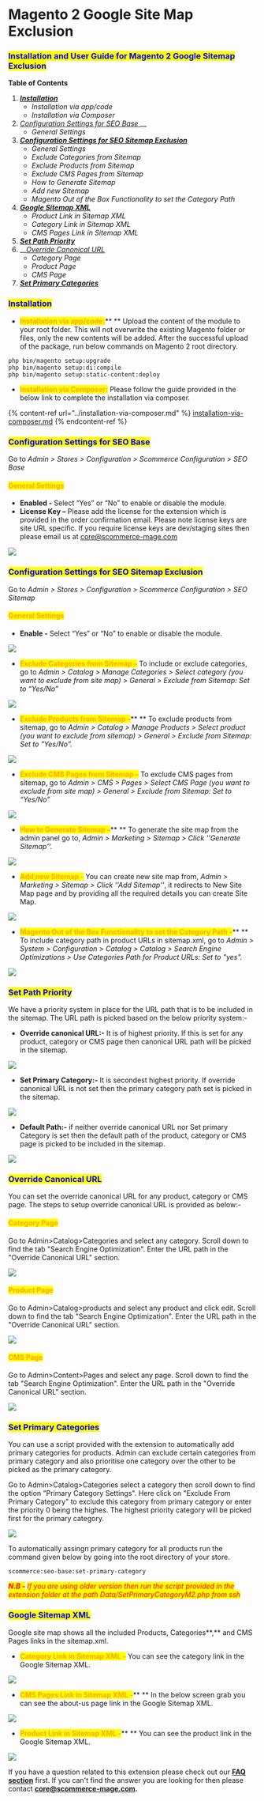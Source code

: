 # Magento 2 Google Site Map Exclusion

### <mark style="color:blue;">Installation and User Guide for Magento 2 Google Sitemap Exclusion</mark>&#x20;

**Table of Contents**

1. __[_Installation_ ](magento-2-google-site-map-exclusion.md#\_toc\_250004)__
   * _Installation via app/code_
   * _Installation via Composer_
2. [_Configuration Settings for SEO Base_ ](magento-2-google-site-map-exclusion.md#\_toc\_250003)__
   * _General Settings_&#x20;
3. __[_Configuration Settings for SEO Sitemap Exclusion_ ](magento-2-google-site-map-exclusion.md#\_toc\_250001)__
   * _General Settings_&#x20;
   * _Exclude Categories from Sitemap_&#x20;
   * _Exclude Products from Sitemap_&#x20;
   * _Exclude CMS Pages from Sitemap_&#x20;
   * _How to Generate Sitemap_&#x20;
   * _Add new Sitemap_&#x20;
   * _Magento Out of the Box Functionality to set the Category Path_&#x20;
4. __[_Google Sitemap XML_ ](magento-2-google-site-map-exclusion.md#google-sitemap-xml)__
   * _Product Link in Sitemap XML_&#x20;
   * _Category Link in Sitemap XML_&#x20;
   * _CMS Pages Link in Sitemap XML_&#x20;
5. __[_Set Path Priority_](magento-2-google-site-map-exclusion.md#set-path-priority)__
6. __[_Override Canonical URL_](magento-2-google-site-map-exclusion.md#override-canonical-url)
   * _Category Page_
   * _Product Page_
   * _CMS Page_
7. __[_Set Primary Categories_](magento-2-google-site-map-exclusion.md#set-primary-categories)__

### <mark style="color:blue;">Installation</mark> <a href="#_toc_250004" id="_toc_250004"></a>

* <mark style="color:orange;">**Installation via app/code:**</mark>** ** Upload the content of the module to your root folder. This will not overwrite the existing Magento folder or files, only the new contents will be added. After the successful upload of the package, run below commands on Magento 2 root directory.

```
php bin/magento setup:upgrade
php bin/magento setup:di:compile
php bin/magento setup:static-content:deploy
```

* <mark style="color:orange;">**Installation via Composer:**</mark> Please follow the guide provided in the below link to complete the installation via composer.

{% content-ref url="../installation-via-composer.md" %}
[installation-via-composer.md](../installation-via-composer.md)
{% endcontent-ref %}

### <mark style="color:blue;">Configuration Settings for SEO Base</mark> <a href="#_toc_250003" id="_toc_250003"></a>

Go to _Admin > Stores > Configuration > Scommerce Configuration > SEO Base_

#### <mark style="color:orange;">General Settings</mark> <a href="#_toc_250030" id="_toc_250030"></a>

* **Enabled -** Select “Yes” or “No” to enable or disable the module.
* **License Key –** Please add the license for the extension which is provided in the order confirmation email. Please note license keys are site URL specific. If you require license keys are dev/staging sites then please email us at [core@scommerce-mage.com](file:///C:/Users/jatin/OneDrive/Documents/core%40scommerce-mage.com)

![](<../../.gitbook/assets/image (31).png>)

### <mark style="color:blue;">Configuration Settings for SEO Sitemap Exclusion</mark> <a href="#_toc_250029" id="_toc_250029"></a>

Go to _Admin > Stores > Configuration > Scommerce Configuration > SEO Sitemap_

#### <mark style="color:orange;">General Settings</mark> <a href="#_toc_250028" id="_toc_250028"></a>

* **Enable -** Select “Yes” or “No” to enable or disable the module.

![](../../.gitbook/assets/generl\_sitemap.png)

* <mark style="color:orange;">**Exclude Categories from Sitemap –**</mark> To include or exclude categories, go to _Admin > Catalog > Manage Categories > Select category (you want to exclude from site map) > General > Exclude from Sitemap: Set to “Yes/No”_

![](<../../.gitbook/assets/3 (10)>)

* <mark style="color:orange;">**Exclude Products from Sitemap –**</mark>** ** To exclude products from sitemap, go to _Admin > Catalog > Manage Products > Select product (you want to exclude from sitemap) > General > Exclude from Sitemap: Set to ”Yes/No”._

![](<../../.gitbook/assets/4 (30)>)

* <mark style="color:orange;">**Exclude CMS Pages from Sitemap –**</mark> To exclude CMS pages from sitemap, go to _Admin > CMS > Pages > Select CMS Page (you want to exclude from site map) > General > Exclude from Sitemap: Set to “Yes/No”_

![](<../../.gitbook/assets/5 (19)>)

* <mark style="color:orange;">**How to Generate Sitemap –**</mark>** ** To generate the site map from the admin panel go to, _Admin > Marketing > Sitemap > Click ''Generate Sitemap''._

![](<../../.gitbook/assets/6 (30)>)

* <mark style="color:orange;">**Add new Sitemap -**</mark> You can create new site map from, _Admin > Marketing > Sitemap > Click ''Add Sitemap''_, it redirects to New Site Map page and by providing all the required details you can create Site Map.

![](<../../.gitbook/assets/7 (13)>)

* <mark style="color:orange;">**Magento Out of the Box Functionality to set the Category Path -**</mark>** ** To include category path in product URLs in sitemap.xml, go to _Admin > System > Configuration > Catalog > Catalog > Search Engine Optimizations > Use Categories Path for Product URLs: Set to "yes"._

![](<../../.gitbook/assets/8 (45)>)

### <mark style="color:blue;">**Set Path Priority**</mark>

We have a priority system in place for the URL path that is to be included in the sitemap. The URL path is picked based on the below priority system:-

* **Override canonical URL:-** It is of highest priority. If this is set for any product, category or CMS page then canonical URL path will be picked in the sitemap.

![](../../.gitbook/assets/overridecanonical\_890x.png)

* **Set Primary Category:-** It is secondest highest priority. If override canonical URL is not set then the primary category path set is picked in the sitemap.

![](../../.gitbook/assets/primarycategory\_890x.png)

* **Default Path:-** if neither override canonical URL nor Set primary Category is set then the default path of the product, category or CMS page is picked to be included in the sitemap.

![](../../.gitbook/assets/regular\_890x.png)

### <mark style="color:blue;">**Override Canonical URL**</mark>

You can set the override canonical URL for any product, category or CMS page. The steps to setup override canonical URL is provided as below:-

#### <mark style="color:orange;">Category Page</mark>

Go to Admin>Catalog>Categories and select any category. Scroll down to find the tab "Search Engine Optimization". Enter the URL path in the "Override Canonical URL" section.&#x20;

![](../../.gitbook/assets/overridecategory\_890x.png)

#### <mark style="color:orange;">Product Page</mark>

Go to Admin>Catalog>products and select any product and click edit. Scroll down to find the tab "Search Engine Optimization". Enter the URL path in the "Override Canonical URL" section.&#x20;

![](../../.gitbook/assets/overrideproduct\_890x.png)

#### <mark style="color:orange;">CMS Page</mark>

Go to Admin>Content>Pages and select any page. Scroll down to find the tab "Search Engine Optimization". Enter the URL path in the "Override Canonical URL" section.&#x20;

![](../../.gitbook/assets/overridecms\_890x.png)

### <mark style="color:blue;">Set Primary Categories</mark>

You can use a script provided with the extension to automatically add primary categories for products. Admin can exclude certain categories from primary category and also prioritise one category over the other to be picked as the primary category.

Go to Admin>Catalog>Categories select a category then scroll down to find the option "Primary Category Settings". Here click on "Exclude From Primary Category" to exclude this category from primary category or enter the priority 0 being the highes. The highest priority category will be picked first for the primary category.

![](<../../.gitbook/assets/1 (3) (1).png>)

To automatically assingn primary category for all products run the command given below by going into the root directory of your store.

```
scommerce:seo-base:set-primary-category
```

_<mark style="color:red;">**N.B -**</mark>_ _<mark style="color:red;">If you are using older version then run the script provided in the extension folder at the path Data/SetPrimaryCategoryM2.php from ssh</mark>_

### <mark style="color:blue;">**Google Sitemap XML**</mark>&#x20;

Google site map shows all the included Products, Categories**,** and CMS Pages links in the sitemap.xml.

* <mark style="color:orange;">**Category Link in Sitemap XML -**</mark> You can see the category link in the Google Sitemap XML.

![](<../../.gitbook/assets/10 (4)>)

* <mark style="color:orange;">**CMS Pages Link in Sitemap XML -**</mark>** ** In the below screen grab you can see the about-us page link in the Google Sitemap XML.

![](<../../.gitbook/assets/11 (14)>)

* <mark style="color:orange;">**Product Link in Sitemap XML -**</mark>** ** You can see the product link in the Google Sitemap XML.

![](../../.gitbook/assets/cat.png)

<mark style="color:blue;"></mark>

If you have a question related to this extension please check out our [**FAQ section**](https://www.scommerce-mage.com/magento-2-google-sitemap-exclusion.html#faq) first. If you can't find the answer you are looking for then please contact [**core@scommerce-mage.com**](mailto:core@scommerce-mage.com)**.**
